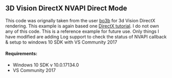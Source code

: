 ## 3D Vision DirectX NVAPI Direct Mode

This code was orignally taken from the user [bo3b](https://github.com/bo3b/3D-Vision-Direct "bo3b") for 3d Vision DirectX rendering. This example is again based one [DirectX tutorial](https://code.msdn.microsoft.com/windowsdesktop/Direct3D-Tutorial-Win32-829979ef "DirectX tutorial "). I do not own any of this code. This is a reference example for future use. Only things I have modified are adding Log support to check the status of NVAPI callback & setup to windows 10 SDK with VS Community 2017

#### Requirements:
- Windows 10 SDK v 10.0.17134.0
- VS Community 2017
